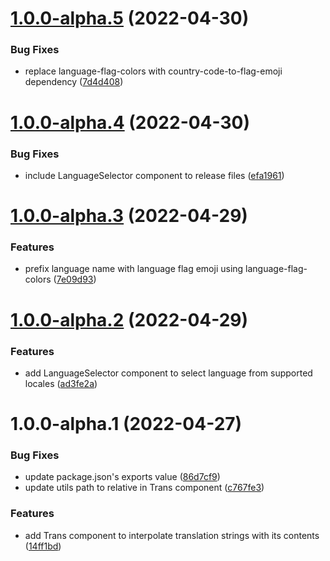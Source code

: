 # [1.0.0-alpha.5](https://github.com/yassinedoghri/astro-i18next/compare/v1.0.0-alpha.4...v1.0.0-alpha.5) (2022-04-30)

### Bug Fixes

- replace language-flag-colors with country-code-to-flag-emoji dependency
  ([7d4d408](https://github.com/yassinedoghri/astro-i18next/commit/7d4d408577e48d8fb860ae897a5573f2ec7c3beb))

# [1.0.0-alpha.4](https://github.com/yassinedoghri/astro-i18next/compare/v1.0.0-alpha.3...v1.0.0-alpha.4) (2022-04-30)

### Bug Fixes

- include LanguageSelector component to release files
  ([efa1961](https://github.com/yassinedoghri/astro-i18next/commit/efa19613f3341dde2afbd794b43fcd9e73d6f1b1))

# [1.0.0-alpha.3](https://github.com/yassinedoghri/astro-i18next/compare/v1.0.0-alpha.2...v1.0.0-alpha.3) (2022-04-29)

### Features

- prefix language name with language flag emoji using language-flag-colors
  ([7e09d93](https://github.com/yassinedoghri/astro-i18next/commit/7e09d93d45538ce90ebdc2d16a6a3ce5be782211))

# [1.0.0-alpha.2](https://github.com/yassinedoghri/astro-i18next/compare/v1.0.0-alpha.1...v1.0.0-alpha.2) (2022-04-29)

### Features

- add LanguageSelector component to select language from supported locales
  ([ad3fe2a](https://github.com/yassinedoghri/astro-i18next/commit/ad3fe2af6895a993f94e414757269d86aefc8451))

# 1.0.0-alpha.1 (2022-04-27)

### Bug Fixes

- update package.json's exports value
  ([86d7cf9](https://github.com/yassinedoghri/astro-i18next/commit/86d7cf96a91176c75235ed2553bacbdf68217c61))
- update utils path to relative in Trans component
  ([c767fe3](https://github.com/yassinedoghri/astro-i18next/commit/c767fe3c174212358e285e1b85ebfff3ce9411e1))

### Features

- add Trans component to interpolate translation strings with its contents
  ([14ff1bd](https://github.com/yassinedoghri/astro-i18next/commit/14ff1bd0258e1d860fc188cfee941338787b5f4d))

